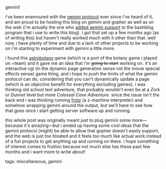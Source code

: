 gemini!

i've been enamoured with the [gemini protocol][1] ever since i've heard of it,
and am proud to be hosting this blog on gemini and gopher as well as on the web
(i'm actually the one who [added gemini support][2] to the bashblog program
that i use to write this blog). i got that set up a few months ago (as of
writing this) but haven't really worked much with it other than that. well now,
i have plenty of time and due to a lack of other projects to be working on i'm
starting to experiment with gemini a little more.

i found this [astrobotany][3] game (which is a port of the botany game i played
on ~team) and it gave me an idea that i'm <del>going to start</del> working on.
it's an interactive cgi (in the dynamic page generation sense not the movie
special effects sense) game thing, and i hope to push the limits of what the
gemini protocol can do, considering that you can't dynamically update a page
(which is an *objective* benefit for everything excluding games). i was
thinking old school text adventure, that probably wouldn't even be at a *Zork*
or *Dunnet* level but more *Colossal Cave Adventure*. since the issue isn't the
back end i was thinking running [frotz][4] (a z-machine interpreter) and
somehow wrapping gemini around the output, but we'll have to see how that goes
once i start getting server software up and running.

this whole post was originally meant just to plug gemini some more—because it's
amazing—but i ended up having some cool ideas that the gemini protocol (might)
be able to allow that gopher doesn't easily support, and the web is just too
bloated and it feels too much like actual work instead of a fun projects to get
anything up and running on there. i hope something of interest comes to
fruition because not much else has these past few months and i want more to
write about!

[1]: https://gemini.circumlunar.space/  
[2]: https://tildegit.org/team/bashblog/pulls/2  
[3]: gemini://astrobotany.mozz.us/
[4]: https://davidgriffith.gitlab.io/frotz/

tags: miscellaneous, gemini
